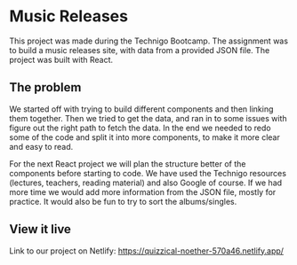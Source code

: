 # Music Releases
This project was made during the Technigo Bootcamp. The assignment was to build a music releases site, with data from a provided JSON file. 
The project was built with React.

## The problem
We started off with trying to build different components and then linking them together. Then we tried to get the data, and ran in to some issues with figure out the right path to fetch the data. 
In the end we needed to redo some of the code and split it into more components, to make it more clear and easy to read. 

For the next React project we will plan the structure better of the components before starting to code. 
We have used the Technigo resources (lectures, teachers, reading material) and also Google of course. 
If we had more time we would add more information from the JSON file, mostly for practice. It would also be fun to try to sort the albums/singles.

## View it live
Link to our project on Netlify: https://quizzical-noether-570a46.netlify.app/